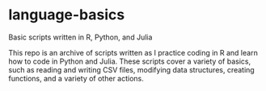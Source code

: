 # language-basics
Basic scripts written in R, Python, and Julia

This repo is an archive of scripts written as I practice coding in R and learn how to code in Python and Julia. These scripts cover a variety of basics, such as reading and writing CSV files, modifying data structures, creating functions, and a variety of other actions.
